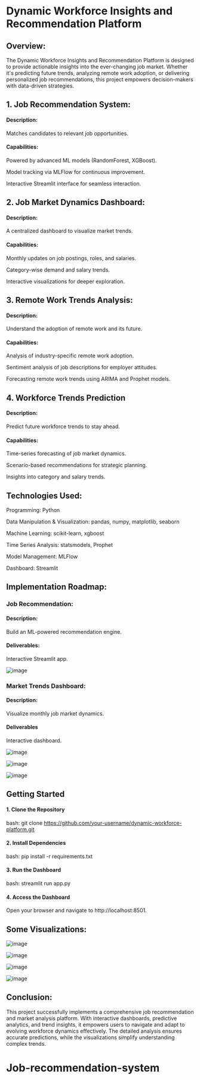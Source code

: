 # Dynamic Workforce Insights and Recommendation Platform

## Overview:

The Dynamic Workforce Insights and Recommendation Platform is designed to provide actionable insights into the ever-changing job market. Whether it's predicting future trends, 
analyzing remote work adoption, or delivering personalized job recommendations, this project empowers decision-makers with data-driven strategies.

## 1. Job Recommendation System:

#### Description: 

Matches candidates to relevant job opportunities.

#### Capabilities:

Powered by advanced ML models (RandomForest, XGBoost).

Model tracking via MLFlow for continuous improvement.

Interactive Streamlit interface for seamless interaction.

## 2. Job Market Dynamics Dashboard:

#### Description: 

A centralized dashboard to visualize market trends.

#### Capabilities:

Monthly updates on job postings, roles, and salaries.

Category-wise demand and salary trends.

Interactive visualizations for deeper exploration.

## 3. Remote Work Trends Analysis:

#### Description:

Understand the adoption of remote work and its future.

#### Capabilities:

Analysis of industry-specific remote work adoption.

Sentiment analysis of job descriptions for employer attitudes.

Forecasting remote work trends using ARIMA and Prophet models.

## 4. Workforce Trends Prediction

#### Description: 

Predict future workforce trends to stay ahead.

#### Capabilities:

Time-series forecasting of job market dynamics.

Scenario-based recommendations for strategic planning.

Insights into category and salary trends.

## Technologies Used:

Programming: Python

Data Manipulation & Visualization: pandas, numpy, matplotlib, seaborn

Machine Learning: scikit-learn, xgboost

Time Series Analysis: statsmodels, Prophet

Model Management: MLFlow

Dashboard: Streamlit

## Implementation Roadmap:

### Job Recommendation:

#### Description:

Build an ML-powered recommendation engine.

#### Deliverables:

Interactive Streamlit app.

![image](https://github.com/user-attachments/assets/96449a74-e4fd-4bdc-8539-217db79e8303)

### Market Trends Dashboard:

#### Description:

Visualize monthly job market dynamics.

#### Deliverables

Interactive dashboard.

![image](https://github.com/user-attachments/assets/0ae338f4-4d14-4787-b6fa-5df09a6b21a6)

![image](https://github.com/user-attachments/assets/344e5ec6-371b-4fdf-ba5f-00ef6a352607)

![image](https://github.com/user-attachments/assets/91825244-f1bb-4994-aeea-38b10f306683)

## Getting Started
#### 1. Clone the Repository
bash:
git clone https://github.com/your-username/dynamic-workforce-platform.git  

#### 2. Install Dependencies
bash:
pip install -r requirements.txt  

#### 3. Run the Dashboard
bash:
streamlit run app.py  

#### 4. Access the Dashboard
Open your browser and navigate to http://localhost:8501.

## Some Visualizations:
![image](https://github.com/user-attachments/assets/121c8cc9-596d-4676-94f5-1223d1942954)

![image](https://github.com/user-attachments/assets/cda45d6d-e0f0-45e2-9d28-20cd57e6ffcc)

![image](https://github.com/user-attachments/assets/bb9ce98d-64d4-4405-8b84-4411a790343a)

![image](https://github.com/user-attachments/assets/9a8e5136-8c7f-4b13-b83b-ae3537bdc2ad)

## Conclusion:
This project successfully implements a comprehensive job recommendation and market analysis platform. With interactive dashboards, predictive analytics, and trend insights, it empowers users to navigate and adapt to evolving workforce dynamics effectively. The detailed analysis ensures accurate predictions, while the visualizations simplify understanding complex trends.


# Job-recommendation-system
